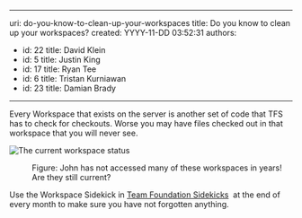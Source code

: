 

---
uri: do-you-know-to-clean-up-your-workspaces
title: Do you know to clean up your workspaces?
created: YYYY-11-DD 03:52:31
authors:
  - id: 22
    title: David Klein
  - id: 5
    title: Justin King
  - id: 17
    title: Ryan Tee
  - id: 6
    title: Tristan Kurniawan
  - id: 23
    title: Damian Brady
---




<span class='intro'> ​Every Workspace that exists on the server is another set of code that TFS has to check for checkouts. Worse you may have files checked out in that workspace that you will never see. </span>

<p><img alt="The current workspace status " src="/PublishingImages/WorkspaceStatus.jpg" />&#160;</p>
<dl><dd>Figure&#58; John has not accessed many of these workspaces in years! Are they still current? </dd></dl>
<p>Use the Workspace Sidekick in <a href="http&#58;//www.attrice.info/cm/tfs/index.htm">Team Foundation Sidekicks</a> <img title="You are now leaving SSW" src="http&#58;//www.ssw.com.au/ssw/images/external.gif" alt="" /> at the end of every month to make sure you have not forgotten anything.</p>


